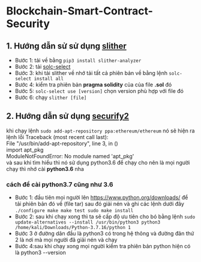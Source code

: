 # Blockchain-Smart-Contract-Security

## 1. Hướng dẫn sử sử dụng [slither](https://github.com/crytic/slither)
* Bước 1: tải về bằng `pip3 install slither-analyzer`
* Bước 2: tải [solc-select](https://github.com/crytic/solc-select)
* Bước 3: khi tải slither về nhớ tải tất cả phiên bản về bằng lệnh `solc-select install all` 
* Bước 4: kiểm tra phiên bản **pragma solidity** của của file **.sol** đó
* Bước 5: `solc-select use [version]` chọn version phù hợp với file đó
* Bước 6: chạy `slither [file]`
## 2. Hướng dẫn sử dụng [securify2](https://github.com/eth-sri/securify2)
khi chạy lệnh `sudo add-apt-repository ppa:ethereum/ethereum` nó sẽ hiện ra lệnh lỗi 
Traceback (most recent call last):<br>
File "/usr/bin/add-apt-repository", line 3, in (<module>) <br>
import apt_pkg <br>
ModuleNotFoundError: No module named 'apt_pkg' <br>
và sau khi tìm hiểu thì nó sử dụng python3.6 để chạy cho nên là mọi người chạy thì nhớ cài **python3.6** nha
### cách để cài python3.7 cũng như 3.6
* Bước 1: đầu tiên mọi người lên https://www.python.org/downloads/ để tải phiên bản đó về (file tar) sau đó giải nén và ghi các lệnh dưới đây
  `./configure
    make
    make test
    sudo make install`
* Bước 2: sau khi chạy xong thì ta sẽ cấp độ ưu tiên cho bó bằng lệnh
`sudo update-alternatives --install /usr/bin/python3 python3 /home/kali/Downloads/Python-3.7.16/python 1`
* Bước 3 ở đường dãn đầu là python3 có trong hệ thông và đường đãn thứ 2 là nơi mà mọi người đã giải nén và chạy
* Bước 4:sau khi chạy xong mọi người kiểm tra phiên bản python hiện có là python3 --version
